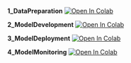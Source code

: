 **1_DataPreparation**
[![Open In Colab](https://colab.research.google.com/assets/colab-badge.svg)](http://colab.research.google.com/github/)

**2_ModelDevelopment**
[![Open In Colab](https://colab.research.google.com/assets/colab-badge.svg)](http://colab.research.google.com/github/)

**3_ModelDeployment**
[![Open In Colab](https://colab.research.google.com/assets/colab-badge.svg)](http://colab.research.google.com/github/)

**4_ModelMonitoring**
[![Open In Colab](https://colab.research.google.com/assets/colab-badge.svg)](http://colab.research.google.com/github/)
